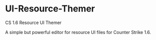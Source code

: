 # UI-Resource-Themer
CS 1.6 Resource UI Themer

A simple but powerful editor for resource UI files for Counter Strike 1.6.
